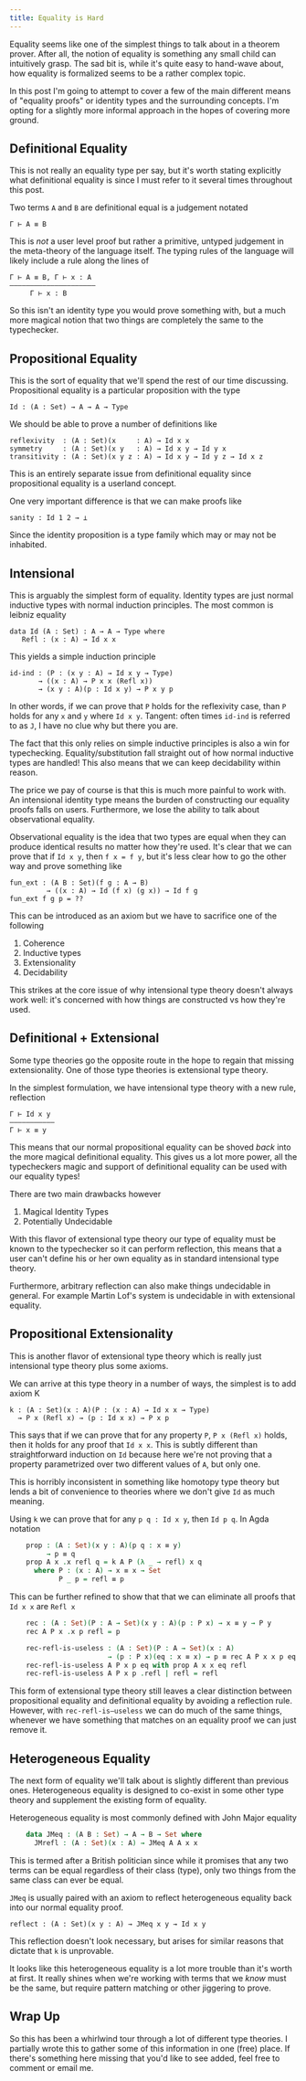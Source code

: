 ```yaml
---
title: Equality is Hard
---
```


Equality seems like one of the simplest things to talk about in a
theorem prover. After all, the notion of equality is something any
small child can intuitively grasp. The sad bit is, while it's quite
easy to hand-wave about, how equality is formalized seems to be a
rather complex topic.

In this post I'm going to attempt to cover a few of the main different
means of "equality proofs" or identity types and the surrounding
concepts. I'm opting for a slightly more informal approach in the
hopes of covering more ground.

## Definitional Equality

This is not really an equality type per say, but it's worth stating
explicitly what definitional equality is since I must refer to it
several times throughout this post.

Two terms `A` and `B` are definitional equal is a judgement notated

    Γ ⊢ A ≡ B

This is *not* a user level proof but rather a primitive, untyped judgement in
the meta-theory of the language itself. The typing rules of the
language will likely include a rule along the lines of

    Γ ⊢ A ≡ B, Γ ⊢ x : A
    ————————————————————–
         Γ ⊢ x : B

So this isn't an identity type you would prove something with, but a
much more magical notion that two things are completely the same to
the typechecker.

## Propositional Equality

This is the sort of equality that we'll spend the rest of our time
discussing. Propositional equality is a particular proposition with
the type

    Id : (A : Set) → A → A → Type

We should be able to prove a number of definitions like

    reflexivity  : (A : Set)(x     : A) → Id x x
    symmetry     : (A : Set)(x y   : A) → Id x y → Id y x
    transitivity : (A : Set)(x y z : A) → Id x y → Id y z → Id x z

This is an entirely separate issue from definitional equality since
propositional equality is a userland concept.

One very important difference is that we can make proofs like

    sanity : Id 1 2 → ⊥

Since the identity proposition is a type family which may or may not
be inhabited.

## Intensional

This is arguably the simplest form of equality. Identity types are
just normal inductive types with normal induction principles. The most
common is leibniz equality

    data Id (A : Set) : A → A → Type where
       Refl : (x : A) → Id x x

This yields a simple induction principle

    id-ind : (P : (x y : A) → Id x y → Type)
           → ((x : A) → P x x (Refl x))
           → (x y : A)(p : Id x y) → P x y p

In other words, if we can prove that `P` holds for the reflexivity
case, than `P` holds for any `x` and `y` where `Id x y`. Tangent:
often times `id-ind` is referred to as `J`, I have no clue why but
there you are.

The fact that this only relies on simple inductive principles is also
a win for typechecking. Equality/substitution fall straight out of how
normal inductive types are handled! This also means that we can keep
decidability within reason.

The price we pay of course is that this is much more painful to work
with. An intensional identity type means the burden of constructing
our equality proofs falls on users. Furthermore, we lose the ability
to talk about observational equality.

Observational equality is the idea that two types are equal when they
can produce identical results no matter how they're used. It's clear
that we can prove that if `Id x y`, then `f x = f y`, but it's less
clear how to go the other way and prove something like

    fun_ext : (A B : Set)(f g : A → B)
             → ((x : A) → Id (f x) (g x)) → Id f g
    fun_ext f g p = ??

This can be introduced as an axiom but we have to sacrifice one of the
following

 1. Coherence
 2. Inductive types
 3. Extensionality
 4. Decidability

This strikes at the core issue of why intensional type theory doesn't
always work well: it's concerned with how things are constructed vs
how they're used.

## Definitional + Extensional

Some type theories go the opposite route in the hope to regain that
missing extensionality. One of those type theories is extensional type
theory.

In the simplest formulation, we have intensional type theory with a
new rule, reflection

    Γ ⊢ Id x y
    ——————————–
    Γ ⊢ x ≡ y

This means that our normal propositional equality can be shoved *back*
into the more magical definitional equality. This gives us a lot more
power, all the typecheckers magic and support of definitional equality
can be used with our equality types!

There are two main drawbacks however

 1. Magical Identity Types
 2. Potentially Undecidable

With this flavor of extensional type theory our type of equality must
be known to the typechecker so it can perform reflection, this means
that a user can't define his or her own equality as in standard
intensional type theory.

Furthermore, arbitrary reflection can also make things undecidable in
general. For example Martin Lof's system is undecidable in with
extensional equality.

## Propositional Extensionality

This is another flavor of extensional type theory which is really just
intensional type theory plus some axioms.

We can arrive at this type theory in a number of ways, the simplest is
to add axiom K

    k : (A : Set)(x : A)(P : (x : A) → Id x x → Type)
      → P x (Refl x) → (p : Id x x) → P x p

This says that if we can prove that for any property `P`,
`P x (Refl x)` holds, then it holds for any proof that `Id x x`. This
is subtly different than straightforward induction on `Id` because
here we're not proving that a property parametrized over two
different values of `A`, but only one.

This is horribly inconsistent in something like homotopy type theory
but lends a bit of convenience to theories where we don't give `Id` as
much meaning.

Using `k` we can prove that for any `p q : Id x y`, then `Id p q`.
In Agda notation

``` agda
    prop : (A : Set)(x y : A)(p q : x ≡ y)
         → p ≡ q
    prop A x .x refl q = k A P (λ _ → refl) x q
      where P : (x : A) → x ≡ x → Set
            P _ p = refl ≡ p
```

This can be further refined to show that that we can eliminate all
proofs that `Id x x` are `Refl x`

``` agda
    rec : (A : Set)(P : A → Set)(x y : A)(p : P x) → x ≡ y → P y
    rec A P x .x p refl = p

    rec-refl-is-useless : (A : Set)(P : A → Set)(x : A)
                        → (p : P x)(eq : x ≡ x) → p ≡ rec A P x x p eq 
    rec-refl-is-useless A P x p eq with prop A x x eq refl
    rec-refl-is-useless A P x p .refl | refl = refl
```

This form of extensional type theory still leaves a clear distinction
between propositional equality and definitional equality by avoiding a
reflection rule. However, with `rec-refl-is–useless` we can do much of
the same things, whenever we have something that matches on an
equality proof we can just remove it.

## Heterogeneous Equality

The next form of equality we'll talk about is slightly different than
previous ones. Heterogeneous equality is designed to co-exist in some
other type theory and supplement the existing form of equality.

Heterogeneous equality is most commonly defined with John Major
equality

``` agda
    data JMeq : (A B : Set) → A → B → Set where
      JMrefl : (A : Set)(x : A) → JMeq A A x x
```

This is termed after a British politician since while it promises that
any two terms can be equal regardless of their class (type), only two
things from the same class can ever be equal.

`JMeq` is usually paired with an axiom to reflect heterogeneous
equality back into our normal equality proof.

    reflect : (A : Set)(x y : A) → JMeq x y → Id x y

This reflection doesn't look necessary, but arises for similar reasons
that dictate that `k` is unprovable.

It looks like this heterogeneous equality is a lot more trouble than
it's worth at first. It really shines when we're working with terms
that we *know* must be the same, but require pattern matching or other
jiggering to prove.

## Wrap Up

So this has been a whirlwind tour through a lot of different type
theories. I partially wrote this to gather some of this information in
one (free) place. If there's something here missing that you'd like to
see added, feel free to comment or email me.
